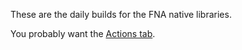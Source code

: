 These are the daily builds for the FNA native libraries.

You probably want the [Actions tab](https://github.com/FNA-XNA/fnalibs-dailies/actions).
